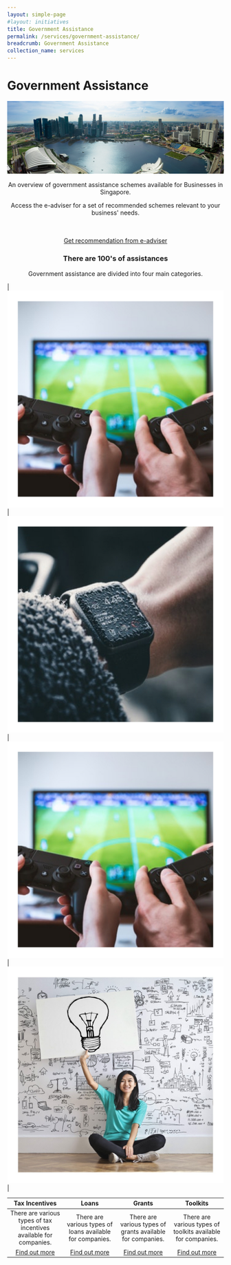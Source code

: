 ```yaml
---
layout: simple-page
#layout: initiatives
title: Government Assistance
permalink: /services/government-assistance/
breadcrumb: Government Assistance
collection_name: services
---
```

<h1><div class="has-text-centered has-text-weight-bold">Government Assistance</div></h1>

[![Tax Incentives](/images/hero-banner.jpg)](https://govtech-gb-staging.netlify.com/services/government-assistance/business-grants-portal)

<center>An overview of government assistance schemes available for Businesses in Singapore.
  
Access the e-adviser for a set of recommended schemes relevant to your business' needs.

<br />
<br />
<a href="https://www.google.com" target="_blank">Get recommendation from e-adviser</a></center>

<center><h3>There are 100's of assistances</h3>

Government assistance are divided into four main categories.</center>


|![Tax Incentives](/images/programmes/products-and-services/7.jpg)|![Loans](/images/programmes/products-and-services/6.jpg)|![Grants](/images/programmes/products-and-services/7.jpg)|![Toolkits](/images/programmes/products-and-services/toolkits.jpg)|

|Tax Incentives | Loans | Grants | Toolkits | 
|  :----:       | :----:| :----: | :----:   |
|There are various types of tax incentives available for companies.| There are various types of loans available for companies.|There are various types of grants available for companies.|There are various types of toolkits available for companies.|
|[Find out more](https://govtech-gb-staging.netlify.com/services/government-assistance/business-grants-portal)|[Find out more](https://govtech-gb-staging.netlify.com/services/government-assistance/business-grants-portal)|[Find out more](https://govtech-gb-staging.netlify.com/services/government-assistance/business-grants-portal)|[Find out more](https://govtech-gb-staging.netlify.com/services/government-assistance/business-grants-portal)|



